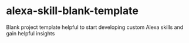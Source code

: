 # alexa-skill-blank-template
Blank project template helpful to start developing custom Alexa skills and gain helpful insights
